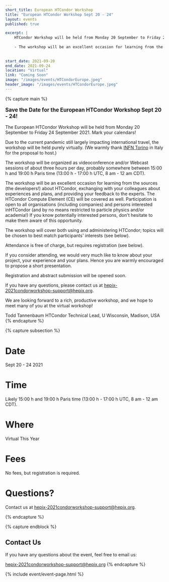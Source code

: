 ```yaml
---
short_title: European HTCondor Workshop 
title: "European HTCondor Workshop Sept 20 - 24"
layout: events
published: true

excerpt: |
    HTCondor Workshop will be held from Monday 20 September to Friday 24 September 2021
    
    - The workshop will be an excellent occasion for learning from the sources (the developers!) about HTCondor, exchanging with your colleagues about experiences and plans, and providing your feedback to the experts. The HTCondor Compute Element (CE) will be covered as well. Participation is open to all organisations (including companies) and persons interested inHTCondor (and by no means restricted to particle physics and/or academia!) If you know potentially interested persons, don't hesitate to make them aware of this opportunity.
    
   
start_date: 2021-09-20
end_date: 2021-09-24
location: "Virtual"
link: "Coming Soon"
image: "/images/events/HTCondorEurope.jpeg"
header_image: "/images/events/HTCondorEurope.jpeg"
---
```


{% capture main %}

<p style="font-size: larger; font-weight: bold;">Save the Date for the European HTCondor Workshop Sept 20 - 24!</p>


The European HTCondor Workshop will be held from Monday 20 September to Friday 24 September 2021. Mark your calendars!

Due to the current pandemic still largely impacting international travel, the workshop will be held purely virtually. (We warmly thank [INFN Torino](https://www.to.infn.it/) in Italy for the proposal to host.)

The workshop will be organized as videoconference and/or Webcast sessions of about three hours per day, probably somewhere between 15:00 h and
19:00 h Paris time (13:00 h - 17:00 h UTC, 8 am - 12 am CDT).

The workshop will be an excellent occasion for learning from the sources (the developers!) about HTCondor, exchanging with your colleagues about
experiences and plans, and providing your feedback to the experts. The HTCondor Compute Element (CE) will be covered as well. Participation is
open to all organisations (including companies) and persons interested inHTCondor (and by no means restricted to particle physics and/or academia!)
If you know potentially interested persons, don't hesitate to make them aware of this opportunity.

The workshop will cover both using and administering HTCondor; topics will be chosen to best match participants' interests (see below).

Attendance is free of charge, but requires registration (see below).

If you consider attending, we would very much like to know about your project, your experience and your plans. Hence you are warmly encouraged
to propose a short presentation.

Registration and abstract submission will be opened soon. 

If you have any questions, please contact us at <hepix-2021condorworkshop-support@hepix.org>.

We are looking forward to a rich, productive workshop, and we hope to meet many of you at the virtual workshop!

Todd Tannenbaum
HTCondor Technical Lead, U Wisconsin, Madison, USA
{% endcapture %}


{% capture subsection %}
# Date

Sept 20 - 24 2021

# Time

Likely 15:00 h and 19:00 h Paris time (13:00 h - 17:00 h UTC, 8 am - 12 am CDT).

 
# Where

Virtual This Year


# Fees

No fees, but registration is required.



# Questions?

Contact us at <hepix-2021condorworkshop-support@hepix.org>. 

{% endcapture %}

{% capture endblock %}
## Contact Us


If you have any questions about the event, feel free to email us:

<hepix-2021condorworkshop-support@hepix.org>
{% endcapture %}

{% include event/event-page.html %}
